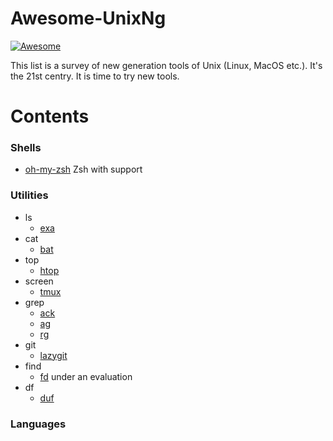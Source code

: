 # Awesome-UnixNg

[![Awesome](https://awesome.re/badge.svg)](https://awesome.re)

This list is a survey of new generation tools of Unix (Linux, MacOS etc.). 
It's the 21st centry. It is time to try new tools.

# Contents 

### Shells

* [oh-my-zsh](https://ohmyz.sh/) Zsh with support

### Utilities

* ls 
  * [exa](https://the.exa.website/) 
* cat
  * [bat](https://github.com/sharkdp/bat)
* top
  * [htop](https://hisham.hm/htop/)
* screen
  * [tmux](https://github.com/tmux/tmux) 
* grep
  * [ack](https://github.com/beyondgrep/ack3)
  * [ag](https://github.com/ggreer/the_silver_searcher)
  * [rg](https://github.com/BurntSushi/ripgrep)
* git
  * [lazygit](https://github.com/jesseduffield/lazygit)
* find
  * [fd](https://github.com/sharkdp/fd) under an evaluation
* df
  * [duf](https://www.cyberciti.biz/open-source/command-line-hacks/duf-disk-usage-free-utility-for-linux-bsd-macos-windows/)

### Languages


